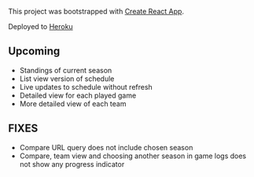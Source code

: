 This project was bootstrapped with [Create React App](https://github.com/facebook/create-react-app).

Deployed to [Heroku](https://nhl-compare.herokuapp.com/)

## Upcoming

- Standings of current season
- List view version of schedule
- Live updates to schedule without refresh
- Detailed view for each played game
- More detailed view of each team

## FIXES

- Compare URL query does not include chosen season
- Compare, team view and choosing another season in game logs does not show any progress indicator
